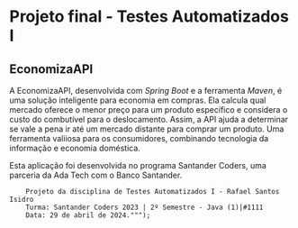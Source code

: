# Projeto final - Testes Automatizados I
## EconomizaAPI

A EconomizaAPI, desenvolvida com *Spring Boot* e a ferramenta *Maven*, é uma solução inteligente para economia em compras. Ela calcula qual mercado oferece o menor preço para um produto específico e considera o custo do combutível para o deslocamento. Assim, a API ajuda a determinar se vale a pena ir até um mercado distante para comprar um produto. Uma ferramenta valiiosa para os consumidores, combinando tecnologia da informação e economia doméstica.

Esta aplicação foi desenvolvida no programa Santander Coders, uma parceria da Ada Tech com o Banco Santander.
        
        Projeto da disciplina de Testes Automatizados I - Rafael Santos Isidro
        Turma: Santander Coders 2023 | 2º Semestre - Java (1)|#1111
        Data: 29 de abril de 2024.""");

